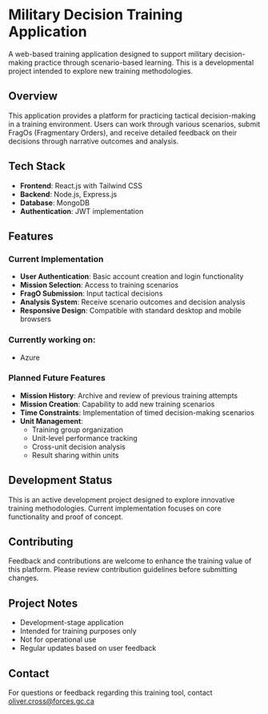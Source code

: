 # Military Decision Training Application

A web-based training application designed to support military decision-making practice through scenario-based learning. This is a developmental project intended to explore new training methodologies.

## Overview

This application provides a platform for practicing tactical decision-making in a training environment. Users can work through various scenarios, submit FragOs (Fragmentary Orders), and receive detailed feedback on their decisions through narrative outcomes and analysis.

## Tech Stack

- **Frontend**: React.js with Tailwind CSS
- **Backend**: Node.js, Express.js
- **Database**: MongoDB
- **Authentication**: JWT implementation

## Features

### Current Implementation
- **User Authentication**: Basic account creation and login functionality
- **Mission Selection**: Access to training scenarios
- **FragO Submission**: Input tactical decisions
- **Analysis System**: Receive scenario outcomes and decision analysis
- **Responsive Design**: Compatible with standard desktop and mobile browsers

### Currently working on:
- Azure

### Planned Future Features
- **Mission History**: Archive and review of previous training attempts
- **Mission Creation**: Capability to add new training scenarios
- **Time Constraints**: Implementation of timed decision-making scenarios
- **Unit Management**:
  - Training group organization
  - Unit-level performance tracking
  - Cross-unit decision analysis
  - Result sharing within units

## Development Status

This is an active development project designed to explore innovative training methodologies. Current implementation focuses on core functionality and proof of concept.

## Contributing

Feedback and contributions are welcome to enhance the training value of this platform. Please review contribution guidelines before submitting changes.

## Project Notes

- Development-stage application
- Intended for training purposes only
- Not for operational use
- Regular updates based on user feedback

## Contact

For questions or feedback regarding this training tool, contact oliver.cross@forces.gc.ca